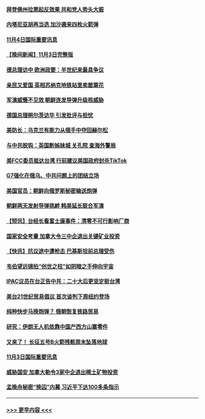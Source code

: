 #### [拜登佛州拉票起反效果 共和党人势头大振](../pages/prog202/a103567262.md?t=11042101) 
#### [内塔尼亚胡再当选 加沙袭来四枚火箭弹](../pages/prog202/a103567256.md?t=11042101) 
#### [11月4日国际重要讯息](../pages/prog202/a103567223.md?t=11042101) 
#### [【晚间新闻】11月3日完整版](../pages/prog202/a103566991.md?t=11042101) 
#### [德总理访中 欧洲政要：半世纪来最具争议](../pages/prog202/a103567003.md?t=11042101) 
#### [亲民又爱国 英相苏纳克地铁站里卖罂粟花](../pages/prog202/a103566875.md?t=11042101) 
#### [军演威慑不见效 朝鲜连发导弹升级核威胁](../pages/prog202/a103566880.md?t=11042101) 
#### [德国总理朔尔茨访华 引发批评与担忧](../pages/prog202/a103566837.md?t=11042101) 
#### [美防长：乌克兰有能力从俄手中夺回赫尔松](../pages/prog202/a103566780.md?t=11042101) 
#### [与中共脱钩：英国断姊妹城 关孔院 查海外警局](../pages/prog202/a103566771.md?t=11042101) 
#### [美FCC委员抵达台湾 行前建议美国政府封杀TikTok](../pages/prog202/a103566615.md?t=11042101) 
#### [G7强化在俄乌、中共问题上的团结立场](../pages/prog202/a103566658.md?t=11042101) 
#### [美国官员：朝鲜向俄罗斯秘密输送炮弹](../pages/prog202/a103566680.md?t=11042101) 
#### [朝鲜两天发射导弹挑衅 韩美延长联合军演](../pages/prog202/a103566676.md?t=11042101) 
#### [【短讯】台经长看富士康事件：清零不可行影响厂商](../pages/prog202/a103566668.md?t=11042101) 
#### [国家安全考量 加拿大令三中企退出关键矿业投资](../pages/prog202/a103566684.md?t=11042101) 
#### [【快讯】抗议途中遭枪击 巴基斯坦前总理受伤](../pages/prog202/a103566672.md?t=11042101) 
#### [韦伯望远镜拍“创世之柱”如阴暗之手伸向宇宙](../pages/prog202/a103566547.md?t=11042101) 
#### [IPAC议员在台正告中共：二十大后更坚定挺台湾](../pages/prog202/a103566686.md?t=11042101) 
#### [美台21世纪贸易倡议 首次谈判下周纽约登场](../pages/prog202/a103566524.md?t=11042101) 
#### [纯种快步马换炮弹？ 俄朝恢复铁路贸易](../pages/prog202/a103566444.md?t=11042101) 
#### [研究：伊朗无人机依靠中国产西方山寨零件](../pages/prog202/a103566455.md?t=11042101) 
#### [又来了！ 长征五号B火箭残骸周末坠落地球](../pages/prog202/a103566437.md?t=11042101) 
#### [11月3日国际重要讯息](../pages/prog202/a103566412.md?t=11042101) 
#### [威胁国安 加拿大勒令3家中企退出稀土矿物投资](../pages/prog202/a103566352.md?t=11042101) 
#### [孟晚舟秘密“换囚”内幕 习近平下达100多条指示](../pages/prog202/a103566292.md?t=11042101) 

----
#### [ >>> 更早内容 <<< ](../indexes/prog202-earlier.md)
